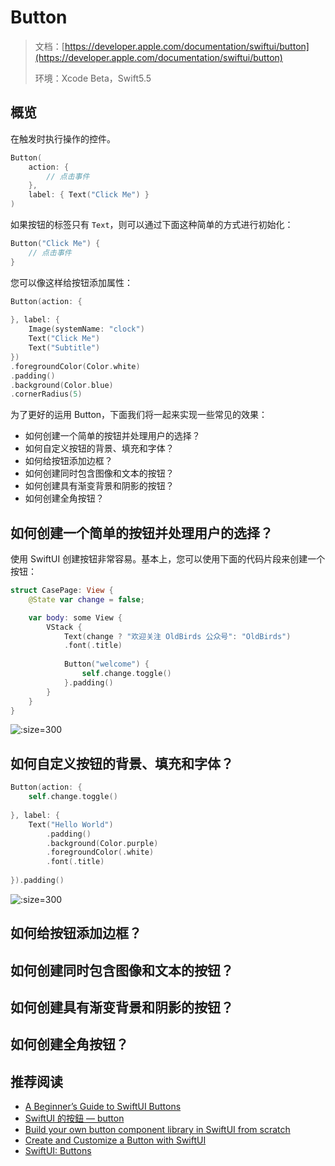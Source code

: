 # Button

> 文档：[https://developer.apple.com/documentation/swiftui/button](https://developer.apple.com/documentation/swiftui/button)
>
> 环境：Xcode Beta，Swift5.5

## 概览

在触发时执行操作的控件。

```swift
Button(
    action: {
        // 点击事件
    },
    label: { Text("Click Me") }
)
```

如果按钮的标签只有 `Text`，则可以通过下面这种简单的方式进行初始化：

```swift
Button("Click Me") {
    // 点击事件
}
```

您可以像这样给按钮添加属性：

```swift
Button(action: {
                
}, label: {
    Image(systemName: "clock")
    Text("Click Me")
    Text("Subtitle")
})
.foregroundColor(Color.white)
.padding()
.background(Color.blue)
.cornerRadius(5)
```

为了更好的运用 Button，下面我们将一起来实现一些常见的效果：

* 如何创建一个简单的按钮并处理用户的选择？
* 如何自定义按钮的背景、填充和字体？
* 如何给按钮添加边框？
* 如何创建同时包含图像和文本的按钮？
* 如何创建具有渐变背景和阴影的按钮？
* 如何创建全角按钮？


## 如何创建一个简单的按钮并处理用户的选择？

使用 SwiftUI 创建按钮非常容易。基本上，您可以使用下面的代码片段来创建一个按钮：

```swift
struct CasePage: View {
    @State var change = false;

    var body: some View {
        VStack {
            Text(change ? "欢迎关注 OldBirds 公众号": "OldBirds")
            .font(.title)
            
            Button("welcome") {
                self.change.toggle()
            }.padding()
        }
    }
}
```

![](http://blog.loveli.site/tuc/111ee.gif ':size=300')


## 如何自定义按钮的背景、填充和字体？

```swift
Button(action: {
    self.change.toggle()
    
}, label: {
    Text("Hello World")
        .padding()
        .background(Color.purple)
        .foregroundColor(.white)
        .font(.title)
        
}).padding()
```

![](http://blog.loveli.site/tuc/111ee002.gif ':size=300')

## 如何给按钮添加边框？
## 如何创建同时包含图像和文本的按钮？
## 如何创建具有渐变背景和阴影的按钮？
## 如何创建全角按钮？

## 推荐阅读

* [A Beginner’s Guide to SwiftUI Buttons](https://www.appcoda.com/swiftui-buttons/#button-full-width)
* [SwiftUI 的按鈕 — button](https://medium.com/%E5%BD%BC%E5%BE%97%E6%BD%98%E7%9A%84-swift-ios-app-%E9%96%8B%E7%99%BC%E5%95%8F%E9%A1%8C%E8%A7%A3%E7%AD%94%E9%9B%86/swiftui-%E7%9A%84%E6%8C%89%E9%88%95-button-89d1c35d99dc)
* [Build your own button component library in SwiftUI from scratch](https://www.calincrist.com/blog/2020-05-12-step-up-your-button-theme-in-swiftui/)
* [Create and Customize a Button with SwiftUI](https://programmingwithswift.com/create-and-customize-a-button-with-swiftui/)
* [SwiftUI: Buttons](https://whatdidilearn.info/2020/05/16/swiftui-buttons.html)